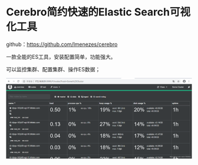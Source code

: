 # Cerebro简约快速的Elastic Search可视化工具



github：https://github.com/lmenezes/cerebro



一款全能的ES工具，安装配置简单，功能强大。

可以监控集群、配置集群、操作ES数据；

![img](assets/watermark,type_ZmFuZ3poZW5naGVpdGk,shadow_10,text_aHR0cHM6Ly9ibG9nLmNzZG4ubmV0L2ExMzU2OGhraQ==,size_16,color_FFFFFF,t_70.png)

